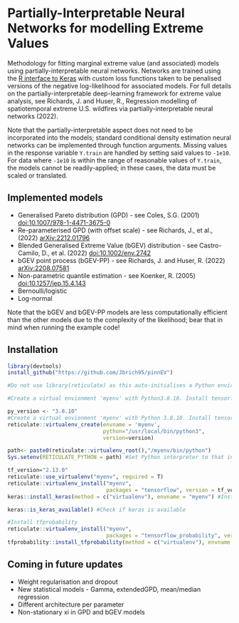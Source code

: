 #  Partially-Interpretable Neural Networks for modelling Extreme Values
Methodology for fitting marginal extreme value (and associated) models using partially-interpretable neural networks. Networks are trained using the [R interface to Keras](https://cloud.r-project.org/web/packages/keras/index.html) with custom loss functions taken to be penalised versions of the negative log-likelihood for associated models. For full details on the partially-interpretable deep-learning framework for extreme value analysis, see  Richards, J. and Huser, R., Regression modelling of spatiotemporal extreme U.S. wildfires via partially-interpretable neural networks</i> (2022).

Note that the partially-interpretable aspect does not need to be incorporated into the models; standard conditional density estimation neural networks can be implemented through function arguments. Missing values in the response variable `Y.train` are handled by setting said values to `-1e10`. For data where `-1e10` is within the range of reasonable values of `Y.train`, the models cannot be readily-applied; in these cases, the data must be scaled  or translated.

## Implemented models
* Generalised Pareto distribution (GPD) - see Coles, S.G. (2001) [doi:10.1007/978-1-4471-3675-0](https://doi.org/10.1007/978-1-4471-3675-0)
* Re-parameterised GPD (with offset scale) - see Richards, J., et al., (2022) [arXiv:2212.01796](https://arxiv.org/abs/2212.01796)
* Blended Generalised Extreme Value (bGEV) distribution - see Castro-Camilo, D., et al. (2022) [doi:10.1002/env.2742](https://doi.org/10.1002/env.2742)
* bGEV point process (bGEV-PP) - see Richards, J. and Huser, R. (2022) [arXiv:2208.07581](https://arxiv.org/abs/2208.07581)
* Non-parametric quantile estimation - see Koenker, R. (2005) [doi:10.1257/jep.15.4.143](https://doi.org/10.1257/jep.15.4.143)
* Bernoulli/logistic
* Log-normal

Note that the bGEV and bGEV-PP models are less computationally efficient than the other models due to the complexity of the likelihood; bear that in mind when running the example code!

## Installation

```r
library(devtools)
install_github("https://github.com/Jbrich95/pinnEV")

#Do not use library(reticulate) as this auto-initialises a Python environment. Instead call functions directly

#Create a virtual envionment 'myenv' with Python3.8.10. Install tensorflow, keras and tfprobability within this environment.

py_version <- "3.8.10"
#Create a virtual envionment 'myenv' with Python 3.8.10. Install tensorflow  within this environment.
reticulate::virtualenv_create(envname = 'myenv',
                              python="/usr/local/bin/python3",
                              version=version)

path<- paste0(reticulate::virtualenv_root(),"/myenv/bin/python")
Sys.setenv(RETICULATE_PYTHON = path) #Set Python interpreter to that installed in myenv

tf_version="2.13.0"
reticulate::use_virtualenv("myenv", required = T)
reticulate::virtualenv_install("myenv",
                               packages = "tensorflow", version = tf_version) #Install version of tensorflow in virtual environment
keras::install_keras(method = c("virtualenv"), envname = "myenv") #Install keras

keras::is_keras_available() #Check if keras is available

#Install tfprobability
reticulate::virtualenv_install("myenv",
                               packages = "tensorflow_probability", version="0.14.0")
tfprobability::install_tfprobability(method = c("virtualenv"), envname = "myenv", version="0.14.0")


```

## Coming in future updates 
* Weight regularisation and dropout
* New statistical models - Gamma, extendedGPD, mean/median regression
* Different architecture per parameter
* Non-stationary xi in GPD and bGEV models 

